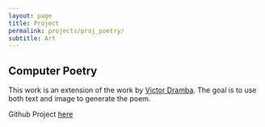 ```yaml
---
layout: page
title: Project
permalink: projects/proj_poetry/
subtitle: Art
---
```


## Computer Poetry


This work is an extension of the work by [Victor Dramba](https://github.com/dvictor/lstm-poetry). The goal is to use both text and image to generate the poem. 

Github Project [here](https://github.com/kurtespinosa/compoetry)